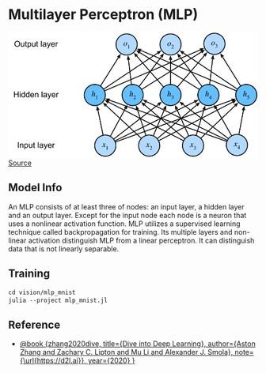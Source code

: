 # Multilayer Perceptron (MLP)

![mlp](../mlp_mnist/docs/mlp.svg)
[Source](http://d2l.ai/chapter_multilayer-perceptrons/mlp.html)

## Model Info

An MLP consists of at least three of nodes: an input layer, a hidden layer and an output layer. Except for the input node each node is a neuron that uses a nonlinear activation function. MLP utilizes a supervised learning technique called backpropagation for training. Its multiple layers and non-linear activation distinguish MLP from a linear perceptron. It can distinguish data that is not linearly separable.

## Training

```script
cd vision/mlp_mnist
julia --project mlp_mnist.jl
```

## Reference

* [@book
{zhang2020dive,
title={Dive into Deep Learning},
author={Aston Zhang and Zachary C. Lipton and Mu Li and Alexander J. Smola},
note={\url{https://d2l.ai}},
year={2020}
}](http://d2l.ai/chapter_multilayer-perceptrons/mlp.html)

